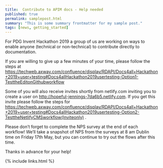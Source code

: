 ```yaml
---
title:  Contribute to APIM docs - Help needed
published: true
permalink: samplepost.html
summary: "This is some summary frontmatter for my sample post."
tags: [news, getting_started]
---
```


For PDG Invent Hackathon 2019 a group of us are working on ways to enable anyone (technical or non-technical) to contribute directly to documentation.

If you are willing to give up a few minutes of your time, please follow the steps at https://techweb.axway.com/confluence/display/RDAPI/Docs4all+Hackathon+2019+user+testing#Docs4allHackathon2019usertesting-Option1-TesttheEditonGithubworkflow

Some of you will also receive invites shortly from netlify.com inviting you to create a user on http://hopeful-jennings-7da6b5.netlify.com. If you get this invite please follow the steps for https://techweb.axway.com/confluence/display/RDAPI/Docs4all+Hackathon+2019+user+testing#Docs4allHackathon2019usertesting-Option2-TesttheNetlifyCMSworkflow(Inviteonly) .


Please don’t forget to complete the NPS survey at the end of each workflow! We’ll take a snapshot of NPS from the surveys at 8 am Dublin time on Friday 17th May, but you can continue to try out the flows after this time.


Thanks in advance for your help!

{% include links.html %}
